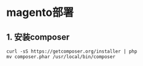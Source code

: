 # magento部署

## 1. 安装composer
```shell
curl -sS https://getcomposer.org/installer | php
mv composer.phar /usr/local/bin/composer
```



